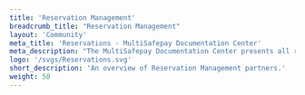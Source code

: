 ```yaml
---
title: 'Reservation Management'
breadcrumb_title: "Reservation Management"
layout: 'Community'
meta_title: 'Reservations - MultiSafepay Documentation Center'
meta_description: "The MultiSafepay Documentation Center presents all relevant information about our Plugins and API. You can also find support pages for Payment Methods, Tools and General Questions as well as the contact details of our Support and Integration Teams."
logo: '/svgs/Reservations.svg'
short_description: 'An overview of Reservation Management partners.'
weight: 50
---
```

